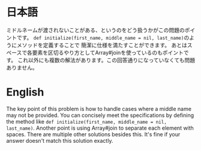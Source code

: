 # 日本語

ミドルネームが渡されないことがある、というのをどう扱うかがこの問題のポイントです。
`def initialize(first_name, middle_name = nil, last_name)`のようにメソッドを定義することで
簡潔に仕様を満たすことができます。
あとはスペースで各要素を区切るやり方としてArray#joinを使っているのもポイントです。
これ以外にも複数の解法があります。この回答通りになっていなくても問題ありません。

# English

The key point of this problem is how to handle cases where a middle name may not be provided.
You can concisely meet the specifications by defining the method like `def initialize(first_name, middle_name = nil, last_name)`.
Another point is using Array#join to separate each element with spaces.
There are multiple other solutions besides this. It's fine if your answer doesn't match this solution exactly.
